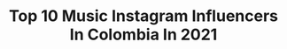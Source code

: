 ---
title: Top 10 Music Instagram Influencers In Colombia In 2021
description: >-
  Find top music Instagram influencers in Colombia in 2021. Most popular hashtags: #colombia #amoryamistad #colombianas.
platform: Instagram
hits: 464
text_top: See the most popular Instagram accounts on inBeat.
text_bottom: inBeat has 464 Instagram influencers like this in Colombia for you to contact.
profiles:
  - username: "chechorodriguez"
    fullname: >-
      Checho Rodriguez
    bio: >-
      Music!
    location: "Colombia"
    followers: 32393
    engagement: 319
    commentsToLikes: 0.049285
    id: ck139hccvlaxd0i19o5lgzkex
    verified: false
    hashtags: "#wearehumanx, #somoshumanx, #despesperado"
  - username: "santymolinab"
    fullname: >-
      Santy Molina
    bio: >-
      Barranquilla, Colombia Cantante de Música Urbana Compositor- Actor Ex-participante de la Voz Kids 2018 Rey Vallenato #16DEMAYO Disponible ahora! 👇👇👇
    location: "Colombia"
    followers: 38779
    engagement: 856
    commentsToLikes: 0.104877
    id: ck6u1mo66mnlf0j71nr3mvdtf
    verified: false
    hashtags: "#fotodeld, #regueton, #cantantes, #sunnydays"
  - username: "geogymills"
    fullname: >-
      Geogy Mills
    bio: >-
      Productor musical ▪️Guitarrista de Sebastián Yatra▪️The Mills ▪️Artista Gibson ▪️Nuevo Album en vivo de The Mills🇨🇴
    location: "Colombia"
    followers: 31389
    engagement: 587
    commentsToLikes: 0.116492
    id: ck6u99adaw7vd0j71ke0h4f02
    verified: false
    hashtags: "#kingofbeers, #gibson, #guitar, #lennon"
  - username: "ferlemdavid"
    fullname: >-
      F E R
    bio: >-
      • @lV5.MUSIC • Anestesia remix🙊
    location: "Colombia"
    followers: 60891
    engagement: 420
    commentsToLikes: 0.145462
    id: ck14iuvt4h9bu0i19izvkha8f
    verified: false
    hashtags: "#argentina, #perreo, #anestesiaremix, #buenosaires"
  - username: "_zenzei_"
    fullname: >-
      Z E N Z E I
    bio: >-
      ▫️Multi-Platinum Music Producer & Songwriter. ▫️Artists: Manuel Turizo • Ozuna • Nicky Jam • Maluma • CNCO • Anuel • Sech & Más ♾
    location: "Colombia"
    followers: 49629
    engagement: 1023
    commentsToLikes: 0.059236
    id: ck0tvvhv3cyw60i19e11u8igh
    verified: false
    hashtags: "#zen, #lanota"
  - username: "amandapatricia_oficial"
    fullname: >-
      Amanda Patricia
    bio: >-
      SOLO CONTRATOS: +57 3153868924 #musicapopular #musicaregional COLOMBIANA ft @yeison_jimenez DEMASIADO TARDE ❤️ SUSCRÍBETE ❤️👇
    location: "Colombia"
    followers: 66149
    engagement: 349
    commentsToLikes: 0.046231
    id: ck6ty85z427m70j71t6yz424b
    verified: false
    hashtags: "#popaya, #despecho, #colombianosenelexterior, #regionalcolombiano"
  - username: "lumaraparra"
    fullname: >-
      Lumara Parra Henriquez
    bio: >-
      Colombia 🇨🇴 | Señorita Guajira® 2019 - 2020 | Músico con énfasis en violín | Estudiante de Ingeniería Química y Electrónica - Uniandes |
    location: "Colombia"
    followers: 9838
    engagement: 1014
    commentsToLikes: 0.043741
    id: ck6tn4ltj94j90j71l6spjy6g
    verified: false
    hashtags: "#timegallery, #srtaguajira, #reinadocolombia, #cnb"
  - username: "nathaliaduquef"
    fullname: >-
      Nathalia Duque 🇨🇴
    bio: >-
      B.F.A in Musical Theater Actress - Singer - Dancer Agency represented model (USA) Modelo independiente (Colombia) @waltdisneyworld Entertainment
    location: "Colombia"
    followers: 9071
    engagement: 920
    commentsToLikes: 0.102503
    id: ck6uc8y7xe6wl0j71iteglv8l
    verified: false
    hashtags: "#modelingshoot, #colombia, #brunette, #hairgoals"
  - username: "karlawoficial"
    fullname: >-
      
    bio: >-
      ARTISTA COLOMBIANA 🇨🇴 🍒|•tiktok: karlawoficial 🌼|•likee: Karlawoficial 📩|•karlafmusic@gmail.com 🍦|• publicidad al Dm MI MÚSICA AQUÍ⬇️
    location: "Colombia"
    followers: 36719
    engagement: 507
    commentsToLikes: 0.029300
    id: ck134jhsnwqdo0i19jyjdielr
    verified: false
    hashtags: "#recuerdos, #barbiepolinesios, #colombia, #medellin"
  - username: "lilibechara"
    fullname: >-
      𝓛𝓲𝓵𝓲𝓪𝓷𝓪 𝓑𝓮𝓬𝓱𝓪𝓻𝓪
    bio: >-
      Barranquillera: Presentadora Periodista y cantante 🎤💜... Mi marca 👚 @valentebydaniylili 👚...Mi primer sencillo musical CONTIGO...👇🏻...DIOS mi guía 🙏😇
    location: "Colombia"
    followers: 62061
    engagement: 159
    commentsToLikes: 0.186986
    id: ck8sx0zk4fuo50j78yl0etim9
    verified: false
    hashtags: "#playa, #negritaporelsol, #mar, #misdias"
---